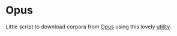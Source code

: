 # Opus

Little script to download corpora from [Opus](http://opus.nlpl.eu/) using this lovely [utility](https://github.com/Helsinki-NLP/OpusTools).
